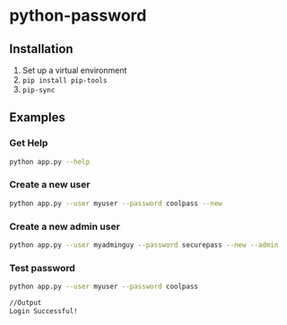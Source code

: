 # python-password

## Installation

1. Set up a virtual environment
2. `pip install pip-tools`
3. `pip-sync`

## Examples

### Get Help
```bash
python app.py --help
```

### Create a new user
```bash
python app.py --user myuser --password coolpass --new
```

### Create a new admin user
```bash
python app.py --user myadminguy --password securepass --new --admin
```

### Test password
```bash
python app.py --user myuser --password coolpass

//Output
Login Successful!

```

